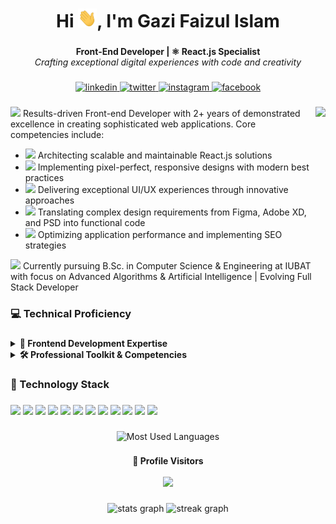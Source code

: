 <h1 align="center">Hi <img src="https://raw.githubusercontent.com/ABSphreak/ABSphreak/master/gifs/Hi.gif" width="30px" height="30px">, I'm Gazi Faizul Islam</h1>

###

<div align="center">
  <b>Front-End Developer | ⚛️ React.js Specialist</b>
  <br/>
  <i>Crafting exceptional digital experiences with code and creativity</i>
</div>

###

<div align="center">
  <a href="https://www.linkedin.com/in/gazi-faizul-islam/" target="_blank">
    <img src="https://img.shields.io/badge/LinkedIn-0077B5?style=for-the-badge&logo=linkedin&logoColor=white" alt="linkedin"/>
  </a>
  <a href="https://x.com/faizul_gazi" target="_blank">
    <img src="https://img.shields.io/badge/Twitter-1DA1F2?style=for-the-badge&logo=twitter&logoColor=white" alt="twitter"/>
  </a>
  <a href="https://www.instagram.com/ferdowsgazi.008/" target="_blank">
    <img src="https://img.shields.io/badge/Instagram-E4405F?style=for-the-badge&logo=instagram&logoColor=white" alt="instagram"/>
  </a>
  <a href="https://www.facebook.com/md.ferdows.587" target="_blank">
    <img src="https://img.shields.io/badge/Facebook-1877F2?style=for-the-badge&logo=facebook&logoColor=white" alt="facebook"/>
  </a>
</div>

###

<div align="left">
  <img align="right" height="200" src="https://raw.githubusercontent.com/rahul-jha98/rahul-jha98/main/techstack.gif"/>
  <p><img src="https://media2.giphy.com/media/QssGEmpkyEOhBCb7e1/giphy.gif?cid=ecf05e47a0n3gi1bfqntqmob8g9aid1oyj2wr3ds3mg700bl&rid=giphy.gif" width="20px"> Results-driven Front-end Developer with 2+ years of demonstrated excellence in creating sophisticated web applications. Core competencies include:</p>
  <ul>
    <li><img src="https://media.giphy.com/media/eNAsjO55tPbgaor7ma/giphy.gif" width="20px"> Architecting scalable and maintainable React.js solutions</li>
    <li><img src="https://media.giphy.com/media/SS8CV2rQdlYNLtBCiF/giphy.gif" width="20px"> Implementing pixel-perfect, responsive designs with modern best practices</li>
    <li><img src="https://media.giphy.com/media/kH1DBkPNyZPOk0BxrM/giphy.gif" width="20px"> Delivering exceptional UI/UX experiences through innovative approaches</li>
    <li><img src="https://media.giphy.com/media/juua9i2c2fA0AIp2iq/giphy.gif" width="20px"> Translating complex design requirements from Figma, Adobe XD, and PSD into functional code</li>
    <li><img src="https://media.giphy.com/media/WUlplcMpOCEmTGBtBW/giphy.gif" width="20px"> Optimizing application performance and implementing SEO strategies</li>
  </ul>
  <p><img src="https://media.giphy.com/media/iY8CRBdQXODJSCERIr/giphy.gif" width="25px"> Currently pursuing B.Sc. in Computer Science & Engineering at IUBAT with focus on Advanced Algorithms & Artificial Intelligence | Evolving Full Stack Developer</p>
</div>

###

<h3 align="left">💻 Technical Proficiency</h3>

###

<details>
<summary><b>🎨 Frontend Development Expertise</b></summary>
<br>
• React.js - Advanced component architecture, Custom Hooks, Context API, Redux/Redux Toolkit<br>
• JavaScript - ES6+, TypeScript, Async Programming, DOM manipulation<br>
• Modern CSS - Flexbox, Grid, Sass/SCSS, CSS-in-JS, Animations<br>
• UI Frameworks - Bootstrap 5, Tailwind CSS, Material-UI, Chakra UI<br>
• Responsive Design - Mobile-first approach, Cross-browser compatibility<br>
• Performance - Code splitting, Lazy loading, Bundle optimization<br>
• Web Vitals - Core Web Vitals optimization, SEO best practices
</details>

<details>
<summary><b>🛠️ Professional Toolkit & Competencies</b></summary>
<br>
• Version Control - Git, GitHub, GitLab<br>
• Development Environment - VS Code, WebStorm<br>
• API Integration - RESTful APIs, GraphQL, Firebase<br>
• Design Collaboration - Figma, Adobe XD, Zeplin<br>
• Testing & Quality - Jest, React Testing Library, Cypress<br>
• CI/CD - GitHub Actions, Netlify, Vercel<br>
• Project Management - Agile/Scrum, Jira, Trello
</details>

###

<h3 align="left">🚀 Technology Stack</h3>

###

<div align="left">
  <img src="https://img.shields.io/badge/React-20232A?style=for-the-badge&logo=react&logoColor=61DAFB" />
  <img src="https://img.shields.io/badge/JavaScript-F7DF1E?style=for-the-badge&logo=javascript&logoColor=black" />
  <img src="https://img.shields.io/badge/TypeScript-007ACC?style=for-the-badge&logo=typescript&logoColor=white" />
  <img src="https://img.shields.io/badge/Tailwind_CSS-38B2AC?style=for-the-badge&logo=tailwind-css&logoColor=white" />
  <img src="https://img.shields.io/badge/Bootstrap-563D7C?style=for-the-badge&logo=bootstrap&logoColor=white" />
  <img src="https://img.shields.io/badge/HTML5-E34F26?style=for-the-badge&logo=html5&logoColor=white" />
  <img src="https://img.shields.io/badge/CSS3-1572B6?style=for-the-badge&logo=css3&logoColor=white" />
  <img src="https://img.shields.io/badge/Firebase-039BE5?style=for-the-badge&logo=Firebase&logoColor=white" />
  <img src="https://img.shields.io/badge/Python-3776AB?style=for-the-badge&logo=python&logoColor=white" />
  <img src="https://img.shields.io/badge/Java-ED8B00?style=for-the-badge&logo=openjdk&logoColor=white" />
  <img src="https://img.shields.io/badge/GIT-E44C30?style=for-the-badge&logo=git&logoColor=white" />
  <img src="https://img.shields.io/badge/Redux-593D88?style=for-the-badge&logo=redux&logoColor=white" />
</div>

###

<div align="center">
  <img src="https://github-readme-stats.vercel.app/api/top-langs/?username=faizul-gazi&theme=radical&hide_border=true&include_all_commits=true&count_private=true&layout=compact" alt="Most Used Languages" />
</div>

###

<div align="center">
  <b>👥 Profile Visitors</b>
  <br><br>
  <img src="https://profile-counter.glitch.me/faizul-gazi/count.svg?" />
</div>

###

<div align="center">
  <img src="https://github-readme-stats.vercel.app/api?username=faizul-gazi&hide_title=false&hide_rank=false&show_icons=true&include_all_commits=true&count_private=true&disable_animations=false&theme=radical&locale=en&hide_border=true" height="150" alt="stats graph" />
  <img src="https://github-readme-streak-stats.herokuapp.com/?user=faizul-gazi&theme=radical&hide_border=true" height="150" alt="streak graph" />
</div>

###
